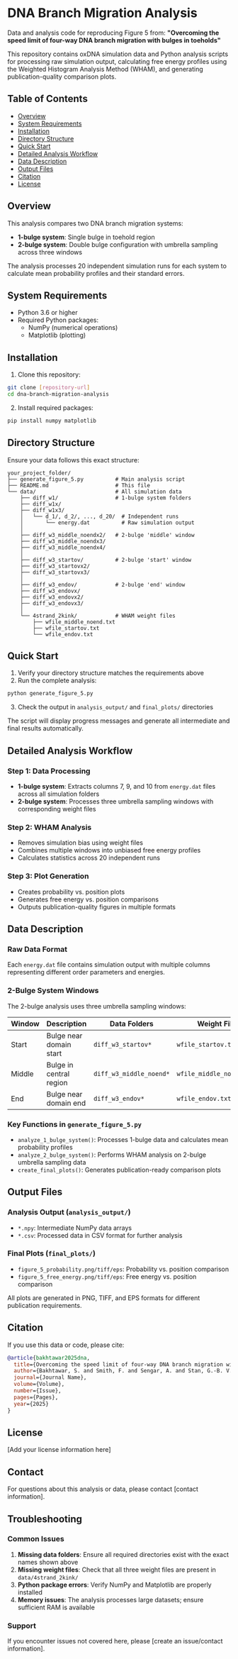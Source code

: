 # DNA Branch Migration Analysis

Data and analysis code for reproducing Figure 5 from: **"Overcoming the speed limit of four-way DNA branch migration with bulges in toeholds"**

This repository contains oxDNA simulation data and Python analysis scripts for processing raw simulation output, calculating free energy profiles using the Weighted Histogram Analysis Method (WHAM), and generating publication-quality comparison plots.

## Table of Contents

- [Overview](#overview)
- [System Requirements](#system-requirements)
- [Installation](#installation)
- [Directory Structure](#directory-structure)
- [Quick Start](#quick-start)
- [Detailed Analysis Workflow](#detailed-analysis-workflow)
- [Data Description](#data-description)
- [Output Files](#output-files)
- [Citation](#citation)
- [License](#license)

## Overview

This analysis compares two DNA branch migration systems:
- **1-bulge system**: Single bulge in toehold region
- **2-bulge system**: Double bulge configuration with umbrella sampling across three windows

The analysis processes 20 independent simulation runs for each system to calculate mean probability profiles and their standard errors.

## System Requirements

- Python 3.6 or higher
- Required Python packages:
  - NumPy (numerical operations)
  - Matplotlib (plotting)

## Installation

1. Clone this repository:
```bash
git clone [repository-url]
cd dna-branch-migration-analysis
```

2. Install required packages:
```bash
pip install numpy matplotlib
```

## Directory Structure

Ensure your data follows this exact structure:

```
your_project_folder/
├── generate_figure_5.py          # Main analysis script
├── README.md                     # This file
└── data/                         # All simulation data
    ├── diff_w1/                  # 1-bulge system folders
    ├── diff_w1x/
    ├── diff_w1x3/
    │   └── d_1/, d_2/, ..., d_20/  # Independent runs
    │       └── energy.dat          # Raw simulation output
    │
    ├── diff_w3_middle_noendx2/   # 2-bulge 'middle' window
    ├── diff_w3_middle_noendx3/
    ├── diff_w3_middle_noendx4/
    │
    ├── diff_w3_startov/          # 2-bulge 'start' window  
    ├── diff_w3_startovx2/
    ├── diff_w3_startovx3/
    │
    ├── diff_w3_endov/            # 2-bulge 'end' window
    ├── diff_w3_endovx/
    ├── diff_w3_endovx2/
    ├── diff_w3_endovx3/
    │
    └── 4strand_2kink/            # WHAM weight files
        ├── wfile_middle_noend.txt
        ├── wfile_startov.txt
        └── wfile_endov.txt
```

## Quick Start

1. Verify your directory structure matches the requirements above
2. Run the complete analysis:
```bash
python generate_figure_5.py
```
3. Check the output in `analysis_output/` and `final_plots/` directories

The script will display progress messages and generate all intermediate and final results automatically.

## Detailed Analysis Workflow

### Step 1: Data Processing
- **1-bulge system**: Extracts columns 7, 9, and 10 from `energy.dat` files across all simulation folders
- **2-bulge system**: Processes three umbrella sampling windows with corresponding weight files

### Step 2: WHAM Analysis
- Removes simulation bias using weight files
- Combines multiple windows into unbiased free energy profiles
- Calculates statistics across 20 independent runs

### Step 3: Plot Generation
- Creates probability vs. position plots
- Generates free energy vs. position comparisons
- Outputs publication-quality figures in multiple formats

## Data Description

### Raw Data Format
Each `energy.dat` file contains simulation output with multiple columns representing different order parameters and energies.

### 2-Bulge System Windows
The 2-bulge analysis uses three umbrella sampling windows:

| Window | Description | Data Folders | Weight File |
|--------|-------------|--------------|-------------|
| Start | Bulge near domain start | `diff_w3_startov*` | `wfile_startov.txt` |
| Middle | Bulge in central region | `diff_w3_middle_noend*` | `wfile_middle_noend.txt` |
| End | Bulge near domain end | `diff_w3_endov*` | `wfile_endov.txt` |

### Key Functions in `generate_figure_5.py`

- `analyze_1_bulge_system()`: Processes 1-bulge data and calculates mean probability profiles
- `analyze_2_bulge_system()`: Performs WHAM analysis on 2-bulge umbrella sampling data  
- `create_final_plots()`: Generates publication-ready comparison plots

## Output Files

### Analysis Output (`analysis_output/`)
- `*.npy`: Intermediate NumPy data arrays
- `*.csv`: Processed data in CSV format for further analysis

### Final Plots (`final_plots/`)
- `figure_5_probability.png/tiff/eps`: Probability vs. position comparison
- `figure_5_free_energy.png/tiff/eps`: Free energy vs. position comparison

All plots are generated in PNG, TIFF, and EPS formats for different publication requirements.

## Citation

If you use this data or code, please cite:

```bibtex
@article{bakhtawar2025dna,
  title={Overcoming the speed limit of four-way DNA branch migration with bulges in toeholds},
  author={Bakhtawar, S. and Smith, F. and Sengar, A. and Stan, G.-B. V. and Ouldridge, T. E. and Stevens, M. and Goertz, J. and Bae, W.},
  journal={Journal Name},
  volume={Volume},
  number={Issue},
  pages={Pages},
  year={2025}
}
```

## License

[Add your license information here]

## Contact

For questions about this analysis or data, please contact [contact information].

## Troubleshooting

### Common Issues

1. **Missing data folders**: Ensure all required directories exist with the exact names shown above
2. **Missing weight files**: Check that all three weight files are present in `data/4strand_2kink/`
3. **Python package errors**: Verify NumPy and Matplotlib are properly installed
4. **Memory issues**: The analysis processes large datasets; ensure sufficient RAM is available

### Support

If you encounter issues not covered here, please [create an issue/contact information].
